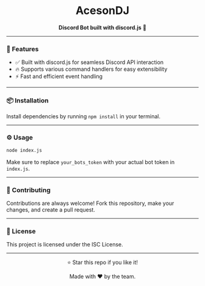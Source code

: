 <h1 align="center">AcesonDJ</h1>
<p align="center"><b>Discord Bot built with discord.js</b> 🚀</p>

---

### 🚀 Features

* ✅ Built with discord.js for seamless Discord API interaction
* 🔥 Supports various command handlers for easy extensibility
* ⚡ Fast and efficient event handling

---

### 📦 Installation

Install dependencies by running `npm install` in your terminal.

---

### ⚙️ Usage

```bash
node index.js
```
Make sure to replace `your_bots_token` with your actual bot token in `index.js`.

---

### 🤝 Contributing

Contributions are always welcome! Fork this repository, make your changes, and create a pull request.

---

### 📜 License

This project is licensed under the ISC License.

---

<p align="center">⭐ Star this repo if you like it!</p>
<p align="center">Made with ❤️ by the team.</p>
